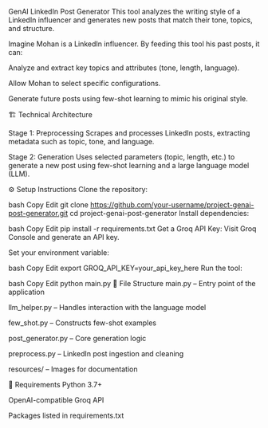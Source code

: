GenAI LinkedIn Post Generator
This tool analyzes the writing style of a LinkedIn influencer and generates new posts that match their tone, topics, and structure.


Imagine Mohan is a LinkedIn influencer. By feeding this tool his past posts, it can:

Analyze and extract key topics and attributes (tone, length, language).

Allow Mohan to select specific configurations.

Generate future posts using few-shot learning to mimic his original style.

🏗️ Technical Architecture

Stage 1: Preprocessing
Scrapes and processes LinkedIn posts, extracting metadata such as topic, tone, and language.

Stage 2: Generation
Uses selected parameters (topic, length, etc.) to generate a new post using few-shot learning and a large language model (LLM).

⚙️ Setup Instructions
Clone the repository:

bash
Copy
Edit
git clone https://github.com/your-username/project-genai-post-generator.git
cd project-genai-post-generator
Install dependencies:

bash
Copy
Edit
pip install -r requirements.txt
Get a Groq API Key:
Visit Groq Console and generate an API key.

Set your environment variable:

bash
Copy
Edit
export GROQ_API_KEY=your_api_key_here
Run the tool:

bash
Copy
Edit
python main.py
📁 File Structure
main.py – Entry point of the application

llm_helper.py – Handles interaction with the language model

few_shot.py – Constructs few-shot examples

post_generator.py – Core generation logic

preprocess.py – LinkedIn post ingestion and cleaning

resources/ – Images for documentation

📌 Requirements
Python 3.7+

OpenAI-compatible Groq API

Packages listed in requirements.txt


